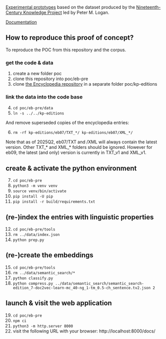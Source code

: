 [Experimental prototypes](https://kingsdigitallab.github.io/eb-pre/) based on the dataset produced by the [Nineteenth-Century Knowledge Project](https://tu-plogan.github.io/source/c_about.html) led by Peter M. Logan.

[Documentation](https://github.com/kingsdigitallab/eb-pre/wiki)

## How to reproduce this proof of concept?

To reproduce the POC from this repository and the corpus.

### get the code & data
1. create a new folder poc
2. clone this repository into poc/eb-pre
3. clone [the Encyclopedia repository](https://github.com/TU-plogan/kp-editions) in a separate folder poc/kp-editions 

### link the data into the code base

4. `cd poc/eb-pre/data`
5. `ln -s ../../kp-editions`

And remove superseded copies of the encyclopedia entries:

6. `rm -rf kp-editions/eb07/TXT_*/ kp-editions/eb07/XML_*/`

Note that as of 2025Q2, eb07/TXT and /XML will always contain the latest version. Other TXT_* and XML_* folders should be ignored. 
However for eb09, the latest (and only) version is currently in TXT_v1 and XML_v1.

## create & activate the python environment

7. `cd poc/eb-pre`
8. `python3 -m venv venv`
9. `source venv/bin/activate`
10. `pip install -U pip`
11. `pip install -r build/requirements.txt`

## (re-)index the entries with linguistic properties

12. `cd poc/eb-pre/tools`
13. `rm ../data/index.json`
14. `python prep.py`

## (re-)create the embeddings

15. `cd poc/eb-pre/tools`
16. `rm ../data/semantic_search/*`
17. `python classify.py`
18. `python compress.py ../data/semantic_search/semantic_search-edition_7-doc2vec-learn-mc_40-ng_1-tm_0.5-ch_sentence.tv2.json 2`

## launch & visit the web application

19. `cd poc/eb-pre`
20. `npm ci`
21. `python3 -m http.server 8000`
22. visit the following URL with your browser: http://localhost:8000/docs/




